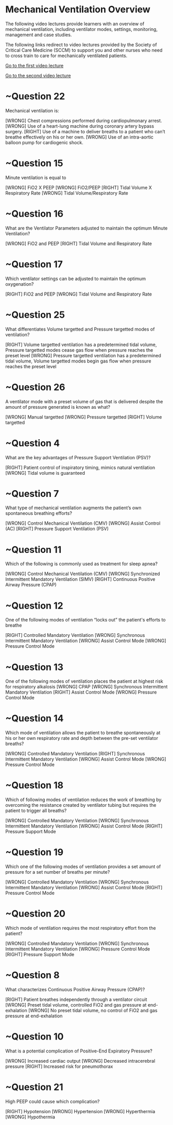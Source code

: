 # Mechanical Ventilation Overview
<!---7c23e9e1-9746-40d1-a884-6e60812935e7-->

The following video lectures provide learners with an overview of mechanical ventilation, including ventilator modes, settings, monitoring, management and case studies.

The following links redirect to video lectures provided by the Society of Critical Care Medicine (SCCM) to support you and other nurses who need to cross train to care for mechanically ventilated patients.

[Go to the first video lecture](https://covid19.sccm.org/Presentations/Mechanical-Ventilation1/story_html5.html?lms=1)

[Go to the second video lecture](https://covid19.sccm.org/Presentations/Mechanical-Ventilation2/story_html5.html?lms=1)

# ~Question 22
<!---078184ef-6f88-40e3-af2d-071ff7f9a3e3-->
Mechanical ventilation is:

[WRONG] Chest compressions performed during cardiopulmonary arrest.
[WRONG] Use of a heart-lung machine during coronary artery bypass surgery.
[RIGHT] Use of a machine to deliver breaths to a patient who can’t breathe effectively on his or her own.
[WRONG] Use of an intra-aortic balloon pump for cardiogenic shock.

# ~Question 15
<!---a588b3ec-e366-483f-80bb-910f33632114-->
Minute ventilation is equal to

[WRONG] FiO2 X PEEP
[WRONG] FiO2/PEEP
[RIGHT] Tidal Volume X Respiratory Rate
[WRONG] Tidal Volume/Respiratory Rate

# ~Question 16
<!---9f1125eb-c909-454b-98b1-430654f65bc8-->
What are the Ventilator Parameters adjusted to maintain the optimum Minute Ventilation?

[WRONG] FiO2 and PEEP
[RIGHT] Tidal Volume and Respiratory Rate

# ~Question 17
<!---5ce23f09-0985-4770-9553-e9737a88d1dc-->
Which ventilator settings can be adjusted to maintain the optimum oxygenation?

[RIGHT] FiO2 and PEEP
[WRONG] Tidal Volume and Respiratory Rate

# ~Question 25
<!---1dd57c95-07c3-4a28-bbe2-502510b94699-->
What differentiates Volume targetted and Pressure targetted modes of ventilation?

[RIGHT] Volume targetted ventilation has a predetermined tidal volume, Pressure targetted modes cease gas flow when pressure reaches the preset level
[WRONG] Pressure targetted ventilation has a predetermined tidal volume, Volume targetted modes begin gas flow when pressure reaches the preset level

# ~Question 26
<!---4b6a7aed-28d3-4f5a-9576-512816a45911-->
A ventilator mode with a preset volume of gas that is delivered despite the amount of pressure generated is known as what?

[WRONG] Manual targetted
[WRONG] Pressure targetted
[RIGHT] Volume targetted

# ~Question 4
<!---ce23f4a2-3eb2-42c4-884b-e45a415d762b-->
What are the key advantages of Pressure Support Ventilation (PSV)?

[RIGHT] Patient control of inspiratory timing, mimics natural ventilation
[WRONG] Tidal volume is guaranteed

# ~Question 7
<!---cd08430a-d757-4740-a06f-1153e30c04a6-->
What type of mechanical ventilation augments the patient’s own spontaneous breathing efforts?

[WRONG] Control Mechanical Ventilation (CMV)
[WRONG] Assist Control (AC)
[RIGHT] Pressure Support Ventilation (PSV)

# ~Question 11
<!---e6cac407-7a8d-476f-8b58-5d3043ab48ca-->
Which of the following is commonly used as treatment for sleep apnea?

[WRONG] Control Mechanical Ventilation (CMV)
[WRONG] Synchronized Intermittent Mandatory Ventilation (SIMV)
[RIGHT] Continuous Positive Airway Pressure (CPAP)

# ~Question 12
<!---a1b80f0c-c944-4e8e-bb43-ef10cdfc1046-->
One of the following modes of ventilation “locks out” the patient's efforts to breathe

[RIGHT] Controlled Mandatory Ventilation
[WRONG] Synchronous Intermittent Mandatory Ventilation
[WRONG] Assist Control Mode
[WRONG] Pressure Control Mode

# ~Question 13
<!---6cf96b3c-920c-4b1d-926b-a60cb7376c84-->
One of the following modes of ventilation places the patient at highest risk for respiratory alkalosis
[WRONG] CPAP
[WRONG] Synchronous Intermittent Mandatory Ventilation
[RIGHT] Assist Control Mode
[WRONG] Pressure Control Mode

# ~Question 14
<!---671c3b55-7c33-494e-bed0-75887e387cd5-->
Which mode of ventilation allows the patient to breathe spontaneously at his or her own respiratory rate and depth between the pre-set ventilator breaths?

[WRONG] Controlled Mandatory Ventilation
[RIGHT] Synchronous Intermittent Mandatory Ventilation
[WRONG] Assist Control Mode
[WRONG] Pressure Control Mode

# ~Question 18
<!---e853e37f-863d-4b3f-9225-d366fa827c5f-->
Which of following modes of ventilation reduces the work of breathing by overcoming the resistance created by ventilator tubing but requires the patient to trigger all breaths?

[WRONG] Controlled Mandatory Ventilation
[WRONG] Synchronous Intermittent Mandatory Ventilation
[WRONG] Assist Control Mode
[RIGHT] Pressure Support Mode

# ~Question 19
<!---3d2a0e7c-260d-4aa0-a512-1d69136ae5a1-->
Which one of the following modes of ventilation provides a set amount of pressure for a set number of breaths per minute?

[WRONG] Controlled Mandatory Ventilation
[WRONG] Synchronous Intermittent Mandatory Ventilation
[WRONG] Assist Control Mode
[RIGHT] Pressure Control Mode

# ~Question 20
<!---180d7802-add9-47d6-b57b-3d8babc2c4aa-->
Which mode of ventilation requires the most respiratory effort from the patient?

[WRONG] Controlled Mandatory Ventilation
[WRONG] Synchronous Intermittent Mandatory Ventilation
[WRONG] Pressure Control Mode
[RIGHT] Pressure Support Mode

# ~Question 8
<!---35de305c-f642-4d78-8ee5-96d7f078ff24-->
What characterizes Continuous Positive Airway Pressure (CPAP)?

[RIGHT] Patient breathes independently through a ventilator circuit
[WRONG] Preset tidal volume, controlled FiO2 and gas pressure at end-exhalation
[WRONG] No preset tidal volume, no control of FiO2 and gas pressure at end-exhalation

# ~Question 10
<!---458e0383-4e8f-4254-ab5f-5d78406e1d3a-->
What is a potential complication of Positive-End Expiratory Pressure?

[WRONG] Increased cardiac output
[WRONG] Decreased intracerebral pressure
[RIGHT] Increased risk for pneumothorax

# ~Question 21
<!---bbca91f9-677d-4040-9379-cfdecf51436e-->
High PEEP could cause which complication?

[RIGHT] Hypotension
[WRONG] Hypertension
[WRONG] Hyperthermia
[WRONG] Hypothermia
